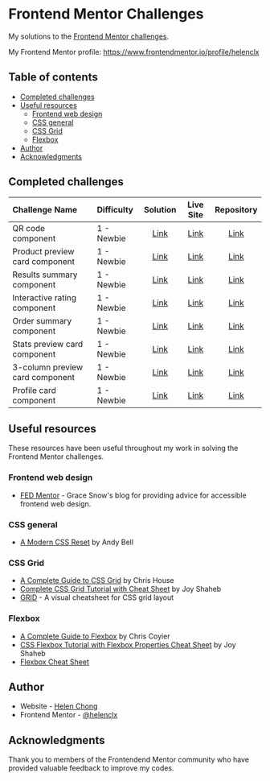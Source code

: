 # Frontend Mentor Challenges

My solutions to the [Frontend Mentor challenges](https://www.frontendmentor.io/challenges).

My Frontend Mentor profile: https://www.frontendmentor.io/profile/helenclx

## Table of contents

- [Completed challenges](#completed-challenges)
- [Useful resources](#useful-resources)
    - [Frontend web design](#frontend-web-design)
    - [CSS general](#css-general)
    - [CSS Grid](#css-grid)
    - [Flexbox](#flexbox)
- [Author](#author)
- [Acknowledgments](#acknowledgments)

## Completed challenges

| Challenge Name | Difficulty | Solution | Live Site | Repository |
| :--- | :--- | :----: | :----: | :----: |
| QR code component | 1 - Newbie | [Link](https://www.frontendmentor.io/solutions/mobilefriendly-qr-code-page-using-flexbox-7qc88MuUbG) | [Link](https://helenclx.github.io/Frontend-Mentor-Challenges/qr-code-component/) | [Link](https://github.com/helenclx/Frontend-Mentor-Challenges/tree/main/qr-code-component) |
| Product preview card component | 1 - Newbie | [Link](https://www.frontendmentor.io/solutions/responsive-product-preview-card-using-css-grid-and-flexbox-Rui57Kc09b) | [Link](https://helenclx.github.io/Frontend-Mentor-Challenges/product-preview-card-component/) | [Link](https://github.com/helenclx/Frontend-Mentor-Challenges/tree/main/product-preview-card-component) |
| Results summary component | 1 - Newbie | [Link](https://www.frontendmentor.io/solutions/responsive-results-summary-using-css-grid-and-flexbox-AY52dCLJrO) | [Link](https://helenclx.github.io/Frontend-Mentor-Challenges/results-summary-component/) | [Link](https://github.com/helenclx/Frontend-Mentor-Challenges/tree/main/results-summary-component) |
| Interactive rating component | 1 - Newbie | [Link](https://www.frontendmentor.io/solutions/interactive-rating-component-using-html-css-and-javascript-rfiO0cERCQ) | [Link](https://helenclx.github.io/Frontend-Mentor-Challenges/interactive-rating-component/) | [Link](https://github.com/helenclx/Frontend-Mentor-Challenges/tree/main/interactive-rating-component) |
| Order summary component | 1 - Newbie | [Link](https://www.frontendmentor.io/solutions/responsive-order-summary-card-using-flexbox-LjQRt6r5am) | [Link](https://helenclx.github.io/Frontend-Mentor-Challenges/order-summary-component/) | [Link](https://github.com/helenclx/Frontend-Mentor-Challenges/tree/main/order-summary-component) |
| Stats preview card component | 1 - Newbie | [Link](https://www.frontendmentor.io/solutions/responsive-stats-preview-card-using-css-grid-and-flexbox-WBtIASipyN) | [Link](https://helenclx.github.io/Frontend-Mentor-Challenges/stats-preview-card-component/) | [Link](https://github.com/helenclx/Frontend-Mentor-Challenges/tree/main/stats-preview-card-component) |
| 3-column preview card component | 1 - Newbie | [Link](https://www.frontendmentor.io/solutions/responsive-3column-preview-card-component-with-css-grid-and-flexbox-kdwbHs_RbX) | [Link](https://helenclx.github.io/Frontend-Mentor-Challenges/3-column-preview-card-component/) | [Link](https://github.com/helenclx/Frontend-Mentor-Challenges/tree/main/3-column-preview-card-component/) |
| Profile card component | 1 - Newbie | [Link](https://www.frontendmentor.io/solutions/responsive-profile-card-component-using-flexbox-8EN3jyK-GM) | [Link](https://helenclx.github.io/Frontend-Mentor-Challenges/profile-card-component/) | [Link](https://github.com/helenclx/Frontend-Mentor-Challenges/tree/main/profile-card-component/) |

## Useful resources

These resources have been useful throughout my work in solving the Frontend Mentor challenges.

### Frontend web design

- [FED Mentor](https://fedmentor.dev/) - Grace Snow's blog for providing advice for accessible frontend web design.

### CSS general

- [A Modern CSS Reset](https://andy-bell.co.uk/a-modern-css-reset/) by Andy Bell

### CSS Grid

- [A Complete Guide to CSS Grid](https://css-tricks.com/snippets/css/complete-guide-grid/) by Chris House
- [Complete CSS Grid Tutorial with Cheat Sheet](https://www.freecodecamp.org/news/css-grid-tutorial-with-cheatsheet/) by Joy Shaheb
- [GRID](https://grid.malven.co/) - A visual cheatsheet for CSS grid layout

### Flexbox

- [A Complete Guide to Flexbox](https://css-tricks.com/snippets/css/a-guide-to-flexbox/) by Chris Coyier
- [CSS Flexbox Tutorial with Flexbox Properties Cheat Sheet](https://www.freecodecamp.org/news/css-flexbox-tutorial-with-cheatsheet/) by Joy Shaheb
- [Flexbox Cheat Sheet](https://flexboxcheatsheet.com/)

## Author

- Website - [Helen Chong](https://helenclx.github.io/)
- Frontend Mentor - [@helenclx](https://www.frontendmentor.io/profile/helenclx)

## Acknowledgments

Thank you to members of the Frontendend Mentor community who have provided valuable feedback to improve my codes.